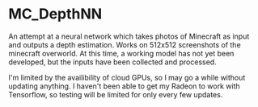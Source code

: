 # MC_DepthNN
An attempt at a neural network which takes photos of Minecraft as input and outputs a depth estimation. Works on 512x512 screenshots of the minecraft overworld. At this time, a working model has not yet been developed, but the inputs have been collected and processed. 

I'm limited by the availibility of cloud GPUs, so I may go a while without updating anything. I haven't been able to get my Radeon to work with Tensorflow, so testing will be limited for only every few updates.